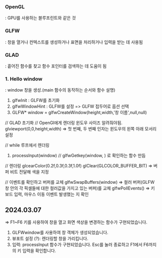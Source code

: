 ### OpenGL
: GPU를 사용하는 블루프린트와 같은 것

### GLFW
: 창을 열거나 컨텍스트를 생성하거나 표면을 처리하거나 입력을 받는 데 사용됨

### GLAD
: 흩어진 함수를 찾고 함수 포인터를 검색하는 데 도움이 됨

### 1. Hello window
: window 창을 생성.(main 함수의 동작하는 순서와 함수 설명)
  1. glfwInit : GLFW를 초기화
  2. glfwWindowHint : GLFW를 설정 => GLFW 접두어로 옵션 선택
  3. GLFW* window = glfwCreateWindow(height,width,'창 이름',null,null)

  // GLAD 초기화
  // OpenGl에게 렌더링 윈도우 사이즈 알려줘야됨.
  glviewport(0,0,height,width) => 첫 번째, 두 번째 인자는 윈도우의 왼쪽 아래 모서리 설정

  // while 루프에서 렌더링
  1. processInput(window) // glfwGetkey(window,   ) 로 확인하는 함수 만듬

  // 렌더링
  glcearColor(0.2f,0.3f,0.3f,1.0f)
  glClear(GLCOLOR_BUFFER_BIT) => 버퍼 비트 전달해 색을 지정

  // 이벤트를 확인하고 버퍼를 교체
  glfwSwapBuffers(window) => 컬러 버퍼(GLFW 창 안의 각 픽셀들에 대한 컬러값을 가지고 있는 버퍼)를 교체
  glfwPollEvents() => 키보드 입력, 마우스 이동 이벤트 발생했는 지 확인

## 2024.03.07
=> F1~F6 키를 사용하여 창을 열고 화면 색상을 변경하는 함수가 구현되었습니다.
1. GLFWwindow를 사용하여 창 객체가 생성되었습니다.
2. 뷰포트 설정 (?): 렌더링할 창을 가리킵니다.
3. 입력: processInput 함수가 구현되었습니다. Esc를 눌러 종료하고 F1에서 F6까지의 키 입력을 확인합니다.
